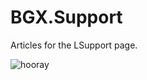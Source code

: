 # BGX.Support

Articles for the LSupport page.

![hooray](https://media.giphy.com/media/13joEh7aB34eGI/giphy.gif)
